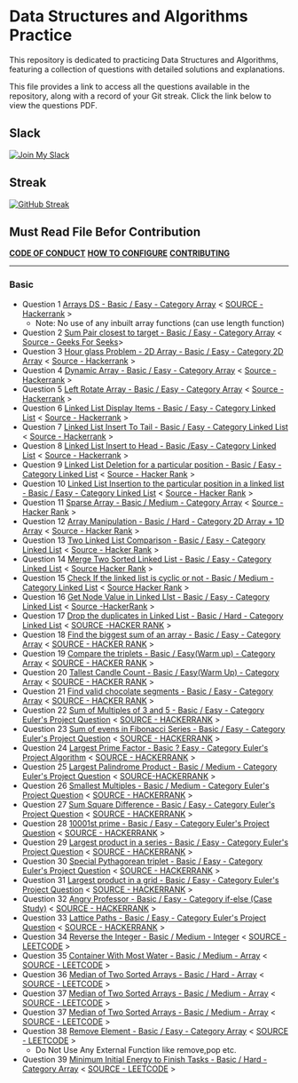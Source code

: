 # Data Structures and Algorithms Practice

This repository is dedicated to practicing Data Structures and Algorithms, featuring a collection of questions with detailed solutions and explanations.

This file provides a link to access all the questions available in the repository, along with a record of your Git streak. Click the link below to view the questions PDF.

## Slack 
[![Join My Slack](https://img.shields.io/badge/Join%20My%20Community%20On-Slack-blue?logo=slack)](https://join.slack.com/t/datastructure-6rz3152/shared_invite/zt-2zoz0j9ed-uY_lMtT0x7DdzGrOgXXEBQ)


## Streak

[![GitHub Streak](https://github-readme-streak-stats-mocha-sigma.vercel.app?user=Shahiakhilesh1304&theme=nightfox)](https://git.io/streak-stats)

## Must Read File Befor Contribution
[**CODE OF CONDUCT**](https://github.com/shahiakhilesh1304/DSA/blob/3b876e1b93259a9371ed96f8a3a315eeac42afde/CODE_OF_CONDUCT.md)
[**HOW TO CONFIGURE**](https://github.com/shahiakhilesh1304/DSA/blob/3d78043799a75d6f77ebb8aa8355261f4427e8e7/HOW_TO.md)
[**CONTRIBUTING**](https://github.com/shahiakhilesh1304/DSA/blob/3b876e1b93259a9371ed96f8a3a315eeac42afde/CONTRIBUTING.md)
 ___
### Basic
- Question 1 [Arrays DS - Basic / Easy - Category Array](Questions/Question1/arrays-ds.pdf) < [SOURCE - Hackerrank](https://www.hackerrank.com/challenges/arrays-ds/problem?isFullScreen=false) >
    - Note: No use of any inbuilt array functions (can use length function)
- Question 2 [Sum Pair closest to target - Basic / Easy - Category Array](Questions/Question2/SumPairclosesttotarget.pdf) < [Source - Geeks For Seeks](https://www.geeksforgeeks.org/)>
- Question 3 [Hour glass Problem - 2D Array - Basic / Easy - Category 2D Array](Questions/Question3/HourGlass2DArray.pdf) < [Source - Hackerrank](https://www.hackerrank.com/challenges/2d-array/problem) >
- Question 4 [Dynamic Array - Basic / Easy - Category Array](Questions/Question4/dynamic-array-English.pdf) < [Source - Hackerrank](https://www.hackerrank.com/challenges/dynamic-array/problem) >
- Question 5 [Left Rotate Array - Basic / Easy - Category Array](Questions/Question5/array-left-rotation-English.pdf) < [Source - Hackerrank](https://www.hackerrank.com/challenges/array-left-rotation/problem) >
- Question 6 [Linked List Display Items - Basic / Easy - Category Linked List](Question/Question6/print-the-elements-of-a-linked-list-English.pdf) < [Source - Hackerrank](https://www.hackerrank.com/challenges/print-the-elements-of-a-linked-list/problem) >
- Question 7 [Linked List Insert To Tail - Basic / Easy - Category Linked List](Question/Question7/print-the-elements-of-a-linked-list-English.pdf) < [Source - Hackerrank](https://www.hackerrank.com/challenges/insert-a-node-at-the-tail-of-a-linked-list/problem) >
- Question 8 [Linked List Insert to Head - Basic /Easy - Category Linked List](Questions/Question8/insert-a-node-at-the-head-of-a-linked-list-English.pdf) < [Source - Hackerrank](https://www.hackerrank.com/challenges/insert-a-node-at-the-head-of-a-linked-list/problem) >
- Question 9 [Linked List Deletion for a particular position - Basic / Easy - Category Linked List](Questions/Question9/delete-a-node-from-a-linked-list-English.pdf) < [Source - Hacker Rank](https://www.hackerrank.com/challenges/delete-a-node-from-a-linked-list/problem?isFullScreen=true) >
- Question 10 [Linked List Insertion to the particular position in a linked list - Basic / Easy - Category Linked List](Questions/Question10/insert-a-node-at-a-specific-position-in-a-linked-list-English.pdf) < [Source - Hacker Rank](https://www.hackerrank.com/challenges/insert-a-node-at-a-specific-position-in-a-linked-list/problem?isFullScreen=true) >
- Question 11 [Sparse Array - Basic / Medium - Category Array](Questions/Question11/sparse-arrays-English.pdf) < [Source - Hacker Rank](https://www.hackerrank.com/challenges/sparse-arrays/problem) >
- Question 12 [Array Manipulation - Basic / Hard - Category 2D Array + 1D Array](Questions/Question12/crush-English.pdf) < [Source - Hacker Rank](https://www.hackerrank.com/challenges/crush/problem) >
- Question 13 [Two Linked List Comparison - Basic / Easy - Category Linked List](Questions/Question13/compare-two-linked-lists-English.pdf) < [Source - Hacker Rank](https://www.hackerrank.com/challenges/compare-two-linked-lists/problem) >
- Question 14 [Merge Two Sorted Linked List - Basic / Easy - Category Linked List](Questions/Question14/merge-two-sorted-linked-lists-English.pdf) < [Source Hacker Rank](https://www.hackerrank.com/challenges/merge-two-sorted-linked-lists/problem) >
- Question 15 [Check If the linked list is cyclic or not - Basic / Medium  - Category Linked List](Questions/Question15/detect-whether-a-linked-list-contains-a-cycle-English.pdf) < [Source Hacker Rank](https://www.hackerrank.com/challenges/detect-whether-a-linked-list-contains-a-cycle/problem) >
- Question 16 [Get Node Value in Linked LIst - Basic / Easy - Category Linked List](Questions/Question16/get-the-value-of-the-node-at-a-specific-position-from-the-tail-English.pdf) < [Source -HackerRank](https://www.hackerrank.com/challenges/get-the-value-of-the-node-at-a-specific-position-from-the-tail/problem) >
- Question 17 [Drop the duplicates in Linked List - Basic / Hard - Category Linked List](Questions/Question17/delete-duplicate-value-nodes-from-a-sorted-linked-list-English.pdf) < [SOURCE -HACKER RANK](https://www.hackerrank.com/challenges/delete-duplicate-value-nodes-from-a-sorted-linked-list/problem?isFullScreen=true) >
- Question 18 [Find the biggest sum of an array - Basic / Easy - Category Array](Question/Question1/a-very-big-sum-English.pdf) < [SOURCE - HACKER RANK](https://www.hackerrank.com/challenges/a-very-big-sum/problem) >
- Question 19 [Compare the triplets - Basic / Easy(Warm up) - Category Array](Questions/Question19/compare-the-triplets-English.pdf) < [SOURCE - HACKER RANK](https://www.hackerrank.com/domains/algorithms?filters%5Bsubdomains%5D%5B%5D=warmup) >
- Question 20 [Tallest Candle Count - Basic / Easy(Warm Up) - Category Array](Questions/Question20/birthday-cake-candles-English.pdf) < [SOURCE - HACKER RANK](https://www.hackerrank.com/challenges/birthday-cake-candles/problem?isFullScreen=true) >
- Question 21 [Find valid chocolate segments - Basic / Easy - Category Array](Questions/Question21/the-birthday-bar-English.pdf) < [SOURCE - HACKER RANK](https://www.hackerrank.com/challenges/the-birthday-bar/problem) >
- Question 22 [Sum of Multiples of 3 and 5 - Basic / Easy - Category Euler's Project Question](Questions/Question22/euler001-English.pdf) < [SOURCE - HACKERRANK](https://www.hackerrank.com/contests/projecteuler/challenges/euler001/problem?isFullScreen=true) >
- Question 23 [Sum of evens in Fibonacci Series - Basic / Easy - Category Euler's Project Question](Questions/Question23/euler002-English.pdf) < [SOURCE - HACKERRANK](https://www.hackerrank.com/contests/projecteuler/challenges/euler002?isFullScreen=true) >
- Question 24 [Largest Prime Factor - Basic ? Easy - Category Euler's Project Algorithm](Questions\Question24\euler003-English.pdf) < [SOURCE - HACKERRANK](https://www.hackerrank.com/contests/projecteuler/challenges/euler003/problem) >
- Question 25 [Largest Palindrome Product - Basic / Medium - Category Euler's Project Question](Questions/Question25/euler004-English.pdf) < [SOURCE-HACKERRANK](https://www.hackerrank.com/contests/projecteuler/challenges/euler004/submissions/code/1387982229) >
- Question 26 [Smallest Multiples - Basic / Medium - Category Euler's Project Question](Questions/Question26/euler005-English.pdf) < [SOURCE - HACKERRANK](https://www.hackerrank.com/contests/projecteuler/challenges/euler005/problem) >
- Question 27 [Sum Square Difference - Basic / Easy - Category Euler's Project Question](Questions/Question27/euler006-English.pdf) < [SOURCE - HACKERRANK](https://www.hackerrank.com/contests/projecteuler/challenges/euler006/problem?isFullScreen=true) >
- Question 28 [10001st prime - Basic / Easy - Category Euler's Project Question](Questions/Question28/euler007-English.pdf) < [SOURCE - HACKERRANK](https://www.hackerrank.com/contests/projecteuler/challenges/euler007/problem) > 
- Question 29 [Largest product in a series - Basic / Easy - Category Euler's Project Question](Questions/Question29/euler008-English.pdf) < [SOURCE - HACKERRANK](https://www.hackerrank.com/contests/projecteuler/challenges/euler008/problem) >
- Question 30 [Special Pythagorean triplet - Basic / Easy - Category Euler's Project Question](Questions/Question30/euler009-English.pdf) < [SOURCE - HACKERRANK](https://www.hackerrank.com/contests/projecteuler/challenges/euler009/problem) >
- Question 31 [Largest product in a grid - Basic / Easy - Category Euler's Project Question](Questions/Question31/euler011-English.pdf) < [SOURCE - HACKERRANK](https://www.hackerrank.com/contests/projecteuler/challenges/euler011/problem) >
- Question 32 [Angry Professor - Basic / Easy - Category if-else (Case Study)](Questions/Question32/angry-professor-English.pdf) < [SOURCE - HACKERRANK](https://www.hackerrank.com/challenges/angry-professor/problem) >
- Question 33 [Lattice Paths - Basic / Easy - Category Euler's Project Question](Questions/Question33/euler015-English.pdf) < [SOURCE - HACKERRANK](https://www.hackerrank.com/contests/projecteuler/challenges/euler015/problem) >
- Question 34 [Reverse the Integer - Basic / Medium - Integer](Questions/Question34/ReverseInteger.pdf) < [SOURCE - LEETCODE](https://leetcode.com/problems/reverse-integer/description/?source=submission-noac) >
- Question 35 [Container With Most Water - Basic / Medium - Array](Questions/Question35/Container_With_Most_Water.pdf) < [SOURCE - LEETCODE](https://leetcode.com/problems/container-with-most-water/description/) >
- Question 36 [Median of Two Sorted Arrays - Basic / Hard - Array](Questions/Question36/MedianofTwoSortedArrays.pdf) < [SOURCE - LEETCODE](https://leetcode.com/problems/median-of-two-sorted-arrays/description/) >
- Question 37 [Median of Two Sorted Arrays - Basic / Medium - Array](Questions/Question37/3Sum.pdf) < [SOURCE - LEETCODE](https://leetcode.com/problems/3sum/) >
- Question 37 [Median of Two Sorted Arrays - Basic / Medium - Array](Questions/Question37/3Sum.pdf) < [SOURCE - LEETCODE](https://leetcode.com/problems/3sum/) >
- Question 38 [Remove Element - Basic / Easy - Category Array](Questions/Question38/removeelement.pdf) < [SOURCE - LEETCODE](https://leetcode.com/problems/remove-element/) >
    - Do Not Use Any External Function like remove,pop etc.
- Question 39 [Minimum Initial Energy to Finish Tasks - Basic / Hard - Category Array](Questions\Question39\minimunInitialEnergy.pdf) < [SOURCE - LEETCODE](https://leetcode.com/problems/minimum-initial-energy-to-finish-tasks/description/) >
